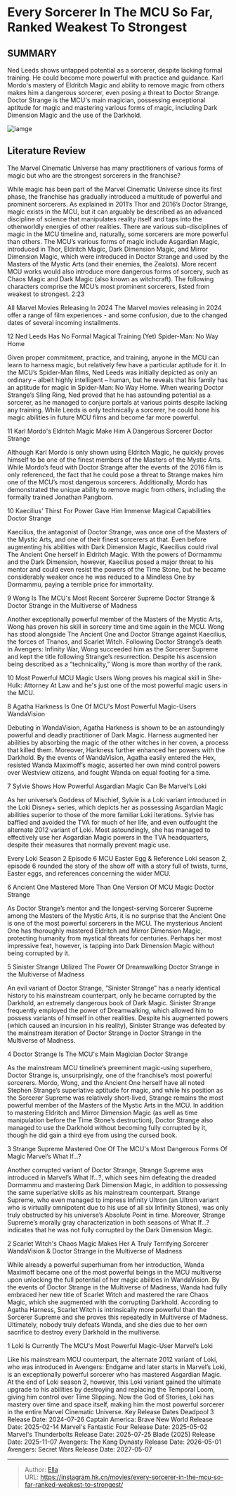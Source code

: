 # Every Sorcerer In The MCU So Far, Ranked Weakest To Strongest


## SUMMARY 


 Ned Leeds shows untapped potential as a sorcerer, despite lacking formal training. He could become more powerful with practice and guidance. 
 Karl Mordo&#39;s mastery of Eldritch Magic and ability to remove magic from others makes him a dangerous sorcerer, even posing a threat to Doctor Strange. 
 Doctor Strange is the MCU&#39;s main magician, possessing exceptional aptitude for magic and mastering various forms of magic, including Dark Dimension Magic and the use of the Darkhold. 

![iamge](https://static1.srcdn.com/wordpress/wp-content/uploads/2022/09/Loki-and-Doctor-Strange-in-the-Multiverse-of-Madness.jpg)

## Literature Review

The Marvel Cinematic Universe has many practitioners of various forms of magic but who are the strongest sorcerers in the franchise?




While magic has been part of the Marvel Cinematic Universe since its first phase, the franchise has gradually introduced a multitude of powerful and prominent sorcerers. As explained in 2011’s Thor and 2016’s Doctor Strange, magic exists in the MCU, but it can arguably be described as an advanced discipline of science that manipulates reality itself and taps into the otherworldly energies of other realities. There are various sub-disciplines of magic in the MCU timeline and, naturally, some sorcerers are more powerful than others.
The MCU’s various forms of magic include Asgardian Magic, introduced in Thor, Eldritch Magic, Dark Dimension Magic, and Mirror Dimension Magic, which were introduced in Doctor Strange and used by the Masters of the Mystic Arts (and their enemies, the Zealots). More recent MCU works would also introduce more dangerous forms of sorcery, such as Chaos Magic and Dark Magic (also known as witchcraft). The following characters comprise the MCU’s most prominent sorcerers, listed from weakest to strongest.
 2:23                  
 
 All Marvel Movies Releasing In 2024 
The Marvel movies releasing in 2024 offer a range of film experiences - and some confusion, due to the changed dates of several incoming installments.












 








 12  Ned Leeds Has No Formal Magical Training (Yet) 
Spider-Man: No Way Home
        

Given proper commitment, practice, and training, anyone in the MCU can learn to harness magic, but relatively few have a particular aptitude for it. In the MCU’s Spider-Man films, Ned Leeds was initially depicted as only an ordinary – albeit highly intelligent – human, but he reveals that his family has an aptitude for magic in Spider-Man: No Way Home. When wearing Doctor Strange’s Sling Ring, Ned proved that he has astounding potential as a sorcerer, as he managed to conjure portals at various points despite lacking any training. While Leeds is only technically a sorcerer, he could hone his magic abilities in future MCU films and become far more powerful.





 11  Karl Mordo&#39;s Eldritch Magic Make Him A Dangerous Sorcerer 
Doctor Strange
        

Although Karl Mordo is only shown using Eldritch Magic, he quickly proves himself to be one of the finest members of the Masters of the Mystic Arts. While Mordo’s feud with Doctor Strange after the events of the 2016 film is only referenced, the fact that he could pose a threat to Strange makes him one of the MCU’s most dangerous sorcerers. Additionally, Mordo has demonstrated the unique ability to remove magic from others, including the formally trained Jonathan Pangborn.





 10  Kaecilius&#39; Thirst For Power Gave Him Immense Magical Capabilities 
Doctor Strange
        

Kaecilius, the antagonist of Doctor Strange, was once one of the Masters of the Mystic Arts, and one of their finest sorcerers at that. Even before augmenting his abilities with Dark Dimension Magic, Kaecilius could rival The Ancient One herself in Eldritch Magic. With the powers of Dormammu and the Dark Dimension, however, Kaecilius posed a major threat to his mentor and could even resist the powers of the Time Stone, but he became considerably weaker once he was reduced to a Mindless One by Dormammu, paying a terrible price for immortality.





 9  Wong Is The MCU&#39;s Most Recent Sorcerer Supreme 
Doctor Strange &amp; Doctor Strange in the Multiverse of Madness


 







Another exceptionally powerful member of the Masters of the Mystic Arts, Wong has proven his skill in sorcery time and time again in the MCU. Wong has stood alongside The Ancient One and Doctor Strange against Kaecilius, the forces of Thanos, and Scarlet Witch. Following Doctor Strange’s death in Avengers: Infinity War, Wong succeeded him as the Sorcerer Supreme and kept the title following Strange’s resurrection. Despite his ascension being described as a “technicality,” Wong is more than worthy of the rank.
            
 
 10 Most Powerful MCU Magic Users 
Wong proves his magical skill in She-Hulk: Attorney At Law and he&#39;s just one of the most powerful magic users in the MCU.








 8  Agatha Harkness Is One Of MCU&#39;s Most Powerful Magic-Users 
WandaVision
        

Debuting in WandaVision, Agatha Harkness is shown to be an astoundingly powerful and deadly practitioner of Dark Magic. Harness augmented her abilities by absorbing the magic of the other witches in her coven, a process that killed them. Moreover, Harkness further enhanced her powers with the Darkhold. By the events of WandaVision, Agatha easily entered the Hex, resisted Wanda Maximoff’s magic, asserted her own mind control powers over Westview citizens, and fought Wanda on equal footing for a time.





 7  Sylvie Shows How Powerful Asgardian Magic Can Be 
Marvel’s Loki
        

As her universe’s Goddess of Mischief, Sylvie is a Loki variant introduced in the Loki Disney&#43; series, which depicts her as possessing Asgardian Magic abilities superior to those of the more familiar Loki iterations. Sylvie has baffled and avoided the TVA for much of her life, and even outfought the alternate 2012 variant of Loki. Most astoundingly, she has managed to effectively use her Asgardian Magic powers in the TVA headquarters, despite their measures that normally prevent magic use.
            
 
 Every Loki Season 2 Episode 6 MCU Easter Egg &amp; Reference 
Loki season 2, episode 6 rounded the story of the show off with a story full of twists, turns, Easter eggs, and references concerning the wider MCU.








 6  Ancient One Mastered More Than One Version Of MCU Magic 
Doctor Strange
        

As Doctor Strange’s mentor and the longest-serving Sorcerer Supreme among the Masters of the Mystic Arts, it is no surprise that the Ancient One is one of the most powerful sorcerers in the MCU. The mysterious Ancient One has thoroughly mastered Eldritch and Mirror Dimension Magic, protecting humanity from mystical threats for centuries. Perhaps her most impressive feat, however, is tapping into Dark Dimension Magic without being corrupted by it.





 5  Sinister Strange Utilized The Power Of Dreamwalking 
Doctor Strange in the Multiverse of Madness
        

An evil variant of Doctor Strange, “Sinister Strange” has a nearly identical history to his mainstream counterpart, only he became corrupted by the Darkhold, an extremely dangerous book of Dark Magic. Sinister Strange frequently employed the power of Dreamwalking, which allowed him to possess variants of himself in other realities. Despite his augmented powers (which caused an incursion in his reality), Sinister Strange was defeated by the mainstream iteration of Doctor Strange in Doctor Strange in the Multiverse of Madness.





 4  Doctor Strange Is The MCU&#39;s Main Magician 
Doctor Strange


 







As the mainstream MCU timeline’s preeminent magic-using superhero, Doctor Strange is, unsurprisingly, one of the franchise’s most powerful sorcerers. Mordo, Wong, and the Ancient One herself have all noted Stephen Strange’s superlative aptitude for magic, and while his position as the Sorcerer Supreme was relatively short-lived, Strange remains the most powerful member of the Masters of the Mystic Arts in the MCU. In addition to mastering Eldritch and Mirror Dimension Magic (as well as time manipulation before the Time Stone’s destruction), Doctor Strange also managed to use the Darkhold without becoming fully corrupted by it, though he did gain a third eye from using the cursed book.





 3  Strange Supreme Mastered One Of The MCU&#39;s Most Dangerous Forms Of Magic 
Marvel’s What If…?


 







Another corrupted variant of Doctor Strange, Strange Supreme was introduced in Marvel’s What If…?, which sees him defeating the dreaded Dormammu and mastering Dark Dimension Magic, in addition to possessing the same superlative skills as his mainstream counterpart. Strange Supreme, who even managed to impress Infinity Ultron (an Ultron variant who is virtually omnipotent due to his use of all six Infinity Stones), was only truly obstructed by his universe’s Absolute Point in time. Moreover, Strange Supreme’s morally gray characterization in both seasons of What If…? indicates that he was not fully corrupted by the Dark Dimension Magic.





 2  Scarlet Witch&#39;s Chaos Magic Makes Her A Truly Terrifying Sorcerer 
WandaVision &amp; Doctor Strange in the Multiverse of Madness
        

While already a powerful superhuman from her introduction, Wanda Maximoff became one of the most powerful beings in the MCU multiverse upon unlocking the full potential of her magic abilities in WandaVision. By the events of Doctor Strange in the Multiverse of Madness, Wanda had fully embraced her new title of Scarlet Witch and mastered the rare Chaos Magic, which she augmented with the corrupting Darkhold. According to Agatha Harness, Scarlet Witch is intrinsically more powerful than the Sorcerer Supreme and she proves this repeatedly in Multiverse of Madness. Ultimately, nobody truly defeats Wanda, and she dies due to her own sacrifice to destroy every Darkhold in the multiverse.





 1  Loki Is Currently The MCU&#39;s Most Powerful Magic-User 
Marvel’s Loki
        

Like his mainstream MCU counterpart, the alternate 2012 variant of Loki, who was introduced in Avengers: Endgame and later starts in Marvel’s Loki, is an exceptionally powerful sorcerer who has mastered Asgardian Magic. At the end of Loki season 2, however, this Loki variant gained the ultimate upgrade to his abilities by destroying and replacing the Temporal Loom, giving him control over Time Slipping. Now the God of Stories, Loki has mastery over time and space itself, making him the most powerful sorcerer in the entire Marvel Cinematic Universe.
   Key Release Dates             Deadpool 3 Release Date: 2024-07-26                   Captain America: Brave New World Release Date: 2025-02-14                  Marvel&#39;s Fantastic Four Release Date: 2025-05-02                  Marvel&#39;s Thunderbolts Release Date: 2025-07-25                  Blade (2025) Release Date: 2025-11-07                  Avengers: The Kang Dynasty  Release Date: 2026-05-01                   Avengers: Secret Wars Release Date: 2027-05-07      

---

> Author: [Ella](https://instagram.hk.cn/)  
> URL: https://instagram.hk.cn/movies/every-sorcerer-in-the-mcu-so-far-ranked-weakest-to-strongest/  

